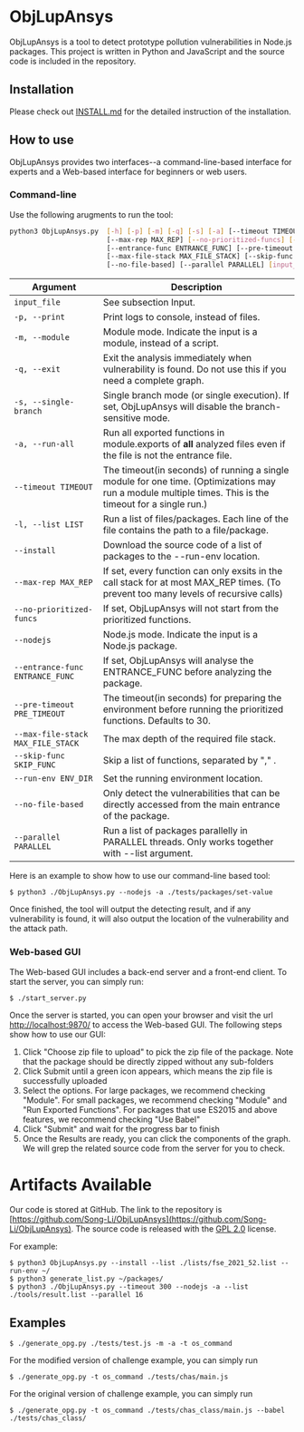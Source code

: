 # ObjLupAnsys
ObjLupAnsys is a tool to detect prototype pollution vulnerabilities in Node.js packages. This project is written in Python and JavaScript and the source code is included in the repository. 

## Installation
Please check out [INSTALL.md](https://github.com/Song-Li/ObjLupAnsys/blob/main/INSTALL.md) for the detailed instruction of the installation.

## How to use
ObjLupAnsys provides two interfaces--a command-line-based interface for experts and a Web-based interface for beginners or web users. 
### Command-line 
Use the following arugments to run the tool:

```bash
python3 ObjLupAnsys.py	[-h] [-p] [-m] [-q] [-s] [-a] [--timeout TIMEOUT] [-l LIST] [--install] 
						[--max-rep MAX_REP] [--no-prioritized-funcs] [--nodejs] 
						[--entrance-func ENTRANCE_FUNC] [--pre-timeout PRE_TIMEOUT]
						[--max-file-stack MAX_FILE_STACK] [--skip-func SKIP_FUNC] [--run-env RUN_ENV] 
						[--no-file-based] [--parallel PARALLEL] [input_file]
```

| Argument | Description |
| -------- | ----------- |
| `input_file` | See subsection Input. |
| `-p, --print` | Print logs to console, instead of files. |
| `-m, --module` | Module mode. Indicate the input is a module, instead of a script. |
| `-q, --exit` | Exit the analysis immediately when vulnerability is found. Do not use this if you need a complete graph. |
| `-s, --single-branch` | Single branch mode (or single execution). If set, ObjLupAnsys will disable the branch-sensitive mode. |
| `-a, --run-all` | Run all exported functions in module.exports of **all** analyzed files even if the file is not the entrance file.|
| `--timeout TIMEOUT`| The timeout(in seconds) of running a single module for one time. (Optimizations may run a module multiple times. This is the timeout for a single run.)|
| `-l, --list LIST`| Run a list of files/packages. Each line of the file contains the path to a file/package. |
| `--install`| Download the source code of a list of packages to the --run-env location. |
| `--max-rep MAX_REP`| If set, every function can only exsits in the call stack for at most MAX_REP times. (To prevent too many levels of recursive calls)| 
| `--no-prioritized-funcs`| If set, ObjLupAnsys will not start from the prioritized functions. |
| `--nodejs`| Node.js mode. Indicate the input is a Node.js package. |
| `--entrance-func ENTRANCE_FUNC`| If set, ObjLupAnsys will analyse the ENTRANCE_FUNC before analyzing the package. |
| `--pre-timeout PRE_TIMEOUT`| The timeout(in seconds) for preparing the environment before running the prioritized functions. Defaults to 30.|
| `--max-file-stack MAX_FILE_STACK`| The max depth of the required file stack. |
| `--skip-func SKIP_FUNC`| Skip a list of functions, separated by "," .|
| `--run-env ENV_DIR` | Set the running environment location.|
| `--no-file-based`| Only detect the vulnerabilities that can be directly accessed from the main entrance of the package. |
| `--parallel PARALLEL`| Run a list of packages parallelly in PARALLEL threads. Only works together with --list argument. |

Here is an example to show how to use our command-line based tool:

```shell
$ python3 ./ObjLupAnsys.py --nodejs -a ./tests/packages/set-value
```
Once finished, the tool will output the detecting result, and if any vulnerability is found, it will also output the location of the vulnerability and the attack path.
### Web-based GUI
The Web-based GUI includes a back-end server and a front-end client. To start the server, you can simply run:

```shell
$ ./start_server.py
```
Once the server is started, you can open your browser and visit the url [http://localhost:9870/](http://localhost:9870/) to access the Web-based GUI. The following steps show how to use our GUI:

1. Click "Choose zip file to upload" to pick the zip file of the package. Note that the package should be directly zipped without any sub-folders
2. Click Submit until a green icon appears, which means the zip file is successfully uploaded
3. Select the options. For large packages, we recommend checking "Module". For small packages, we recommend checking "Module" and "Run Exported Functions". For packages that use ES2015 and above features, we recommend checking "Use Babel"
4. Click "Submit" and wait for the progress bar to finish
5. Once the Results are ready, you can click the components of the graph. We will grep the related source code from the server for you to check.

# Artifacts Available
Our code is stored at GitHub. The link to the repository is [https://github.com/Song-Li/ObjLupAnsys](https://github.com/Song-Li/ObjLupAnsys). The source code is released with the [GPL 2.0](https://www.gnu.org/licenses/old-licenses/gpl-2.0.en.html) license.

For example:
```console
$ python3 ObjLupAnsys.py --install --list ./lists/fse_2021_52.list --run-env ~/
$ python3 generate_list.py ~/packages/
$ python3 ./ObjLupAnsys.py --timeout 300 --nodejs -a --list ./tools/result.list --parallel 16
```

## Examples

```shell
$ ./generate_opg.py ./tests/test.js -m -a -t os_command
```

For the modified version of challenge example, you can simply run 
```shell
$ ./generate_opg.py -t os_command ./tests/chas/main.js
```

For the original version of challenge example, you can simply run 
```shell
$ ./generate_opg.py -t os_command ./tests/chas_class/main.js --babel ./tests/chas_class/
```
